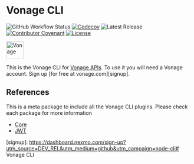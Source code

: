 # Vonage CLI

![GitHub Workflow Status](https://img.shields.io/github/actions/workflow/status/vonage/vonage-cli/ci.yml?branch=3.x) [![Codecov](https://img.shields.io/codecov/c/github/vonage/vonage-cli?label=Codecov&logo=codecov&style=flat-square)](https://codecov.io/gh/Vonage/vonage-cli) ![Latest Release](https://img.shields.io/npm/v/@vonage/cli?label=%40vonage%2Fcli&style=flat-square) [![Contributor Covenant](https://img.shields.io/badge/Contributor%20Covenant-v2.0%20adopted-ff69b4.svg?style=flat-square)](../../CODE_OF_CONDUCT.md) [![License](https://img.shields.io/npm/l/@vonage/cli?label=License&style=flat-square)][license]

<img src="https://developer.nexmo.com/images/logos/vbc-logo.svg" height="48px" alt="Vonage" />

This is the Vonage CLI for [Vonage APIs](https://www.vonage.com/). To use it you will need a Vonage account. Sign up [for free at vonage.com][signup].

## References

This is a meta package to include all the Vonage CLI plugins. Please check each package for more information

* [Core](https://github.com/Vonage/vonage-cli/blob/3.x/packages/cli-core/README.md)
* [JWT](https://github.com/Vonage/vonage-cli/blob/3.x/packages/cli-jwt/README.md)

[license]: LICENSE.txt
[signup]: https://dashboard.nexmo.com/sign-up?utm_source=DEV_REL&utm_medium=github&utm_campaign=node-cli# Vonage CLI
